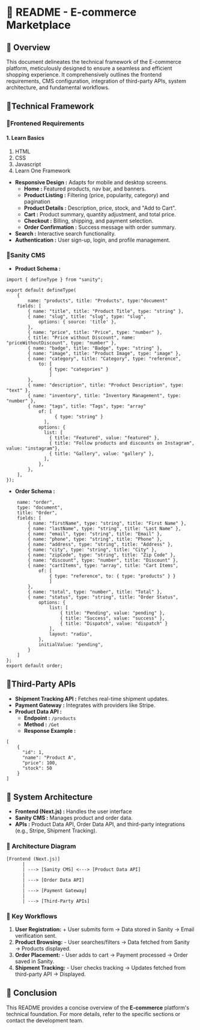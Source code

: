 # 🔗 README - E-commerce Marketplace

## 🔗 Overview

This document delineates the technical framework of the E-commerce platform, meticulously designed to ensure a seamless and efficient shopping experience. It comprehensively outlines the frontend requirements, CMS configuration, integration of third-party APIs, system architecture, and fundamental workflows.

## 🔗Technical Framework

### 🔗Frontened Requirements

#### 1. Learn Basics

1.  HTML
2.  CSS
3.  Javascript
4.  Learn One Framework

- **Responsive Design :** Adapts for mobile and desktop screens.
  - **Home :** Featured products, nav bar, and banners.
  - **Product Listing :** Filtering (price, popularity, category) and pagination
  - **Product Details :** Description, price, stock, and "Add to Cart".
  - **Cart :** Product summary, quantity adjustment, and total price.
  - **Checkout :** Billing, shipping, and payment selection.
  - **Order Confirmation :** Success message with order summary.
- **Search :** Interactive search functionality.
- **Authentication :** User sign-up, login, and profile management.

### 🔗Sanity CMS

- **Product Schema :**

```
import { defineType } from "sanity";

export default defineType(
    {
        name: "products", title: "Products", type:"document"
    fields: [
        { name: "title", title: "Product Title", type: "string" },
        { name: "slug", title: "slug", type: "slug",
            options: { source: 'title' },
        },
        { name: "price", title: "Price", type: "number" },
        { title: "Price without Discount", name: "priceWithoutDiscount", type: "number" },
        { name: "badge", title: "Badge", type: "string" },
        { name: "image", title: "Product Image", type: "image" },
        { name: "category", title: "Category", type: "reference",
            to: [
                { type: "categories" }
                ]
        },
        { name: "description", title: "Product Description", type: "text" },
        { name: "inventory", title: "Inventory Management", type: "number" },
        { name: "tags", title: "Tags", type: "array"
            of: [
                  { type: "string" }
              ],
            options: {
              list: [
                { title: "Featured", value: "featured" },
                { title: "Follow products and discounts on Instagram", value: "instagram"},
                { title: "Gallery", value: "gallery" },
              ],
            },
        },
    ],
});
```

- **Order Schema :**

```const order = {
    name: "order",
    type: "document",
    title: "Order",
    fields: [
        { name: "firstName", type: "string", title: "First Name" },
        { name: "lastName", type: "string", title: "Last Name" },
        { name: "email", type: "string", title: "Email" },
        { name: "phone", type: "string", title: "Phone" },
        { name: "address", type: "string", title: "Address" },
        { name: "city", type: "string", title: "City" },
        { name: "zipCode", type: "string", title: "Zip Code" },
        { name: "discount", type: "number", title: "Discount" },
        { name: "cartItems", type: "array", title: "Cart Items", 
            of: [
                { type: "reference", to: { type: "products" } }
                ]
        },
        { name: "total", type: "number", title: "Total" },
        { name: "status", type: "string", title: "Order Status",
            options: {
                list: [
                    { title: "Pending", value: "pending" },
                    { title: "Success", value: "success" },
                    { title: "Dispatch", value: "dispatch" }
                ],
                layout: "radio",
            },
            initialValue: "pending",
        }
    ]
};
export default order;
```

## 🔗Third-Party APIs
* **Shipment Tracking API :** Fetches real-time shipment updates.
* **Payment Gateway :** Integrates with providers like Stripe.
* **Product Data API :**
  - **Endpoint :** ``/products``
  - **Method :** ``/Get``
  - **Response Example :** 
```
[
    {
      "id": 1,
      "name": "Product A",
      "price": 100,
      "stock": 50
    }
] 
```

## 🔗 System Architecture
* **Frontend (Next.js) :** Handles the user interface
* **Sanity CMS :** Manages product and order data.
* **APIs :** Product Data API, Order Data API, and third-party integrations (e.g., Stripe, Shipment Tracking).

### 🔗 Architecture Diagram
```
[Frontend (Next.js)]
      |
      | ---> [Sanity CMS] <---> [Product Data API]
      |
      | ---> [Order Data API]
      |
      | ---> [Payment Gateway]
      |
      | ---> [Third-Party APIs]
```

### 🔗 Key Workflows
  1. **User Registration:**
    + User submits form → Data stored in Sanity → Email verification sent.
  2. **Product Browsing:**
    - User searches/filters → Data fetched from Sanity → Products displayed.
  3. **Order Placement:**
    - User adds to cart → Payment processed → Order saved in Sanity.
  4. **Shipment Tracking:**
    - User checks tracking → Updates fetched from third-party API → Displayed.

## 🔗 Conclusion    
This README provides a concise overview of the **E-commerce** platform's technical foundation. For more details, refer to the specific sections or contact the development team.